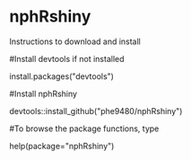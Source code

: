 # nphRshiny

Instructions to download and install 

#Install devtools if not installed

install.packages("devtools") 

#Install nphRshiny

devtools::install_github("phe9480/nphRshiny") 

#To browse the package functions, type 

help(package="nphRshiny")
